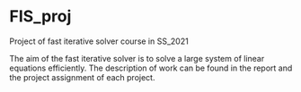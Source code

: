 # FIS_proj
Project of fast iterative solver course in SS_2021

The aim of the fast iterative solver is to solve a large system of linear equations efficiently. 
The description of work can be found in the report and the project assignment of each project.
